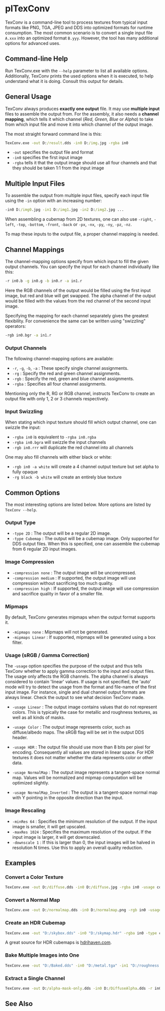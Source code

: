 # plTexConv

TexConv is a command-line tool to process textures from typical input formats like PNG, TGA, JPEG and DDS into optimized formats for runtime consumption.
The most common scenario is to convert a single input file `A.xxx` into an optimized format `B.yyy`. However, the tool has many additional options for advanced uses.

## Command-line Help

Run TexConv.exe with the `--help` parameter to list all available options. Additionally, TexConv prints the used options when it is executed, to help understand what it is doing. Consult this output for details.

## General Usage

TexConv always produces **exactly one output** file. It may use **multiple input** files to assemble the output from. For the assembly, it also needs a **channel mapping**, which tells it which channel (*Red, Green, Blue* or *Alpha*) to take from which input file and move it into which channel of the output image.

The most straight forward command line is this:

```cmd
TexConv.exe -out D:/result.dds -in0 D:/img.jpg -rgba in0
```

* `-out` specifies the output file and format
* `-in0` specifies the first input image
* `-rgba` tells it that the output image should use all four channels and that they should be taken 1:1 from the input image

## Multiple Input Files

To assemble the output from multiple input files, specify each input file using the `-in` option with an increasing number:

```cmd
-in0 D:/img0.jpg -in1 D:/img1.jpg -in2 D:/img2.jpg ...
```

When assembling a cubemap from 2D textures, one can also use `-right`, `-left`, `-top`, `-bottom`, `-front`, `-back` or `-px`, `-nx`, `-py`, `-ny`, `-pz`, `-nz`.

To map these inputs to the output file, a proper channel mapping is needed.

## Channel Mappings

The channel-mapping options specify from which input to fill the given output channels. You can specify the input for each channel individually like this:

```cmd
-r in0.b -g in0.g -b in0.r -a in1.r
```

Here the RGB channels of the output would be filled using the first input image, but red and blue will get swapped. The alpha channel of the output would be filled with the values from the red channel of the second input image.

Specifying the mapping for each channel separately gives the greatest flexibility. For convenience the same can be written using "swizzling" operators:

```cmd
-rgb in0.bgr -a in1.r
```

### Output Channels

The following channel-mapping options are available:

* `-r`, `-g`, `-b`, `-a` : These specify single channel assignments.
* `-rg` : Specify the red and green channel assignments.
* `-rgb` : Specify the red, green and blue channel assignments.
* `-rgba` : Specifies all four channel assignments.

Mentioning only the R, RG or RGB channel, instructs TexConv to create an output file with only 1, 2 or 3 channels respectively.

### Input Swizzling

When stating which input texture should fill which output channel, one can swizzle the input:

* `-rgba in0` is equivalent to `-rgba in0.rgba`
* `-rgba in0.bgra` will swizzle the input channels
* `-rgb in0.rrr` will duplicate the red channel into all channels

One may also fill channels with either black or white:

* `-rgb in0 -a white` will create a 4 channel output texture but set alpha to fully opaque
* `-rg black -b white` will create an entirely blue texture

## Common Options

The most interesting options are listed below. More options are listed by `TexConv --help`.

### Output Type

* `-type 2D` : The output will be a regular 2D image.
* `-type Cubemap` : The output will be a cubemap image. Only supported for DDS output files. When this is specified, one can assemble the cubemap from 6 regular 2D input images.

### Image Compression

* `-compression none` : The output image will be uncompressed.
* `-compression medium` : If supported, the output image will use compression without sacrificing too much quality.
* `-compression high` : If supported, the output image will use compression and sacrifice quality in favor of a smaller file.

### Mipmaps

By default, TexConv generates mipmaps when the output format supports it.

* `-mipmaps none` : Mipmaps will not be generated.
* `-mipmaps Linear` : If supported, mipmaps will be generated using a box filter.

### Usage (sRGB / Gamma Correction)

The `-usage` option specifies the purpose of the output and thus tells TexConv whether to apply gamma correction to the input and output files. The usage only affects the RGB channels. The alpha channel is always considered to contain 'linear' values. If usage is not specified, the 'auto' mode will try to detect the usage from the format and file-name of the first input image. For instance, single and dual channel output formats are always linear. Check the output to see what decision TexConv made.

* `-usage Linear` : The output image contains values that do not represent colors. This is typically the case for metallic and roughness textures, as well as all kinds of masks.

* `-usage Color` : The output image represents color, such as diffuse/albedo maps. The sRGB flag will be set in the output DDS header.

* `-usage HDR` : The output file should use more than 8 bits per pixel for encoding. Consequently all values are stored in linear space. For HDR textures it does not matter whether the data represents color or other data.

* `-usage NormalMap` : The output image represents a tangent-space normal map. Values will be normalized and mipmap computation will be optimized slightly.

* `-usage NormalMap_Inverted` : The output is a tangent-space normal map with Y pointing in the opposite direction than the input.

### Image Rescaling

* `-minRes 64` : Specifies the minimum resolution of the output. If the input image is smaller, it will get upscaled.
* `-maxRes 1024` : Specifies the maximum resolution of the output. If the input image is larger, it will get downscaled.
* `-downscale 1` : If this is larger than 0, the input images will be halved in resolution N times. Use this to apply an overall quality reduction.

## Examples

### Convert a Color Texture

```cmd
TexConv.exe -out D:/diffuse.dds -in0 D:/diffuse.jpg -rgba in0 -usage color
```

### Convert a Normal Map

```cmd
TexConv.exe -out D:/normalmap.dds -in0 D:/normalmap.png -rgb in0 -usage normalmap
```

### Create an HDR Cubemap

```cmd
TexConv.exe -out "D:/skybox.dds" -in0 "D:/skymap.hdr" -rgba in0 -type cubemap -usage hdr
```

A great source for HDR cubemaps is [hdrihaven.com](https://hdrihaven.com/hdris/).

### Bake Multiple Images into One

```cmd
TexConv.exe -out "D:/Baked.dds" -in0 "D:/metal.tga" -in1 "D:/roughness.png" -in2 "D:/DiffuseAlpha.dds" -r in1.r -g in0.r -b black -a in2.a -usage linear
```

### Extract a Single Channel

```cmd
TexConv.exe -out D:/alpha-mask-only.dds -in0 D:/DiffuseAlpha.dds -r in0.a
```

## See Also


